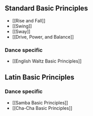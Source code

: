 ## Standard Basic Principles
* [[Rise and Fall]]
* [[Swing]]
* [[Sway]]
* [[Drive, Power, and Balance]]

### Dance specific
* [[English Waltz Basic Principles]]

## Latin Basic Principles

### Dance specific
* [[Samba Basic Principles]]
* [[Cha-Cha Basic Principles]]
